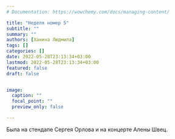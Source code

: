 ```yaml
---
# Documentation: https://wowchemy.com/docs/managing-content/

title: "Неделя номер 5"
subtitle: ""
summary: ""
authors: [Ханина Людмила]
tags: []
categories: []
date: 2022-05-28T23:13:34+03:00
lastmod: 2022-05-28T23:13:34+03:00
featured: false
draft: false


image:
  caption: ""
  focal_point: ""
  preview_only: false

---
```


Была на стендапе Сергея Орлова и на концерте Алены Швец.
